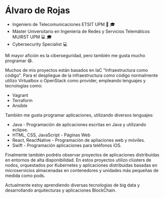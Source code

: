 # Álvaro de Rojas
* Ingeniero de Telecomunicaciones ETSIT UPM :satellite: :mortar_board:
* Máster Universitario en Ingeniería de Redes y Servicios Telemáticos MUIRST UPM :computer: :mortar_board:
* Cybersecurity Specialist :computer:

Mi mayor afición es la ciberseguridad, pero también me gusta mucho programar 😄.

Muchos de mis proyectos están basados en IaC "Infraestructura como código". Para el despliegue de la infraestructura como código normalmente utilizo Virtualbox o OpenStack como provider, empleando lenguajes y tecnologías como:
* Vagrant
* Terraform
* Ansible

También me gusta programar aplicaciones, utilizando diversos lenguajes:
* Java - Programación de aplicaciones escritas en Java y utilizando eclipse.
* HTML, CSS, JavaScript -  Páginas Web
* React, ReactNative - Programación de apliaciones web y móviles.
* Swift - Programación aplicaciones para teléfonos iOS.

Finalmente también podréis observar proyectos de aplicaciones distribuídas en entornos de alta disponibilidad.
En estos proyectos utilizo clústers de nodos, orquestados por Kubernetes y aplicaciones distribuidas basadas en microservicios almacenadas en contenedores y unidades más pequeñas de medida como pods.

Actualmente estoy aprendiendo diversas tecnologías de big data y desarrollando arquitecturas y aplicaciones BlockChain.
